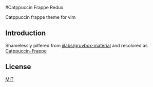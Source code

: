 #Catppuccin Frappe Redux

Catppuccin frappe theme for vim

## Introduction

Shamelessly pilfered from [jjlabs/gruvbox-material](https://gitlab.com/jjlabs/gruvbox-material) and recolored as [Catppuccin-Frappe](https://gitlab.com/catppuccin/catppuccin)

## License

[MIT](./LICENSE)
